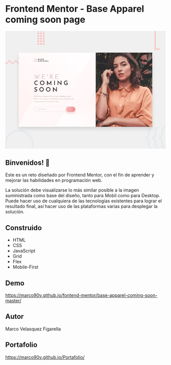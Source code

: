 # Frontend Mentor - Base Apparel coming soon page

![Design preview for the Time tracking dashboard coding challenge](./design/desktop-preview.jpg)

## Binvenidos! 👋

Este es un reto diseñado por Frontend Mentor, con el fin de aprender y mejorar las habilidades en programación web.

La solución debe visualizarse lo más similar posible a la imagen suministrada como base del diseño, tanto para Mobil como para Desktop.
Puede hacer uso de cualquiera de las tecnologías existentes para lograr el resultado final, así hacer uso de las plataformas varias para desplegar la solución.

## Construido
 * HTML
 * CSS
 * JavaScript
 * Grid
 * Flex
 * Mobile-First
## Demo
https://marco90v.github.io/fontend-mentor/base-apparel-coming-soon-master/
## Autor
Marco Velasquez Figarella
## Portafolio
https://marco90v.github.io/Portafolio/